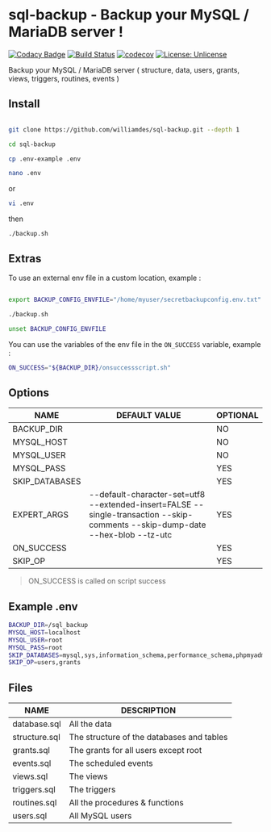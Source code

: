 # sql-backup - Backup your MySQL / MariaDB server !
[![Codacy Badge](https://api.codacy.com/project/badge/Grade/8b72cd7316b745ed838b739cef3ebd38)](https://app.codacy.com/app/williamdes/sql-backup?utm_source=github.com&utm_medium=referral&utm_content=williamdes/sql-backup&utm_campaign=badger)
[![Build Status](https://travis-ci.org/williamdes/sql-backup.svg?branch=master)](https://travis-ci.org/williamdes/sql-backup)
[![codecov](https://codecov.io/gh/williamdes/sql-backup/branch/master/graph/badge.svg)](https://codecov.io/gh/williamdes/sql-backup)
[![License: Unlicense](https://img.shields.io/badge/license-Unlicense-blue.svg)](http://unlicense.org/)

Backup your MySQL / MariaDB server ( structure, data, users, grants, views, triggers, routines, events )

## Install

```bash

git clone https://github.com/williamdes/sql-backup.git --depth 1
```
```bash
cd sql-backup

cp .env-example .env
```
```bash
nano .env
```
or

```bash
vi .env

```
then

```
./backup.sh
```
## Extras

To use an external env file in a custom location, example :
```bash

export BACKUP_CONFIG_ENVFILE="/home/myuser/secretbackupconfig.env.txt"

./backup.sh

unset BACKUP_CONFIG_ENVFILE
```
You can use the variables of the env file in the `ON_SUCCESS` variable, example :

```bash
ON_SUCCESS="${BACKUP_DIR}/onsuccessscript.sh"
```


## Options

| NAME           	| DEFAULT VALUE                                                                                                                  	| OPTIONAL 	|
|----------------	|--------------------------------------------------------------------------------------------------------------------------------	|----------	|
| BACKUP_DIR     	|                                                                                                                                	| NO       	|
| MYSQL_HOST     	|                                                                                                                                	| NO       	|
| MYSQL_USER     	|                                                                                                                                	| NO       	|
| MYSQL_PASS     	|                                                                                                                                	| YES      	|
| SKIP_DATABASES 	|                                                                                                                                	| YES      	|
| EXPERT_ARGS    	| --default-character-set=utf8 --extended-insert=FALSE --single-transaction --skip-comments --skip-dump-date --hex-blob --tz-utc 	| YES      	|
| ON_SUCCESS     	|                                                                                                                                	| YES      	|
| SKIP_OP        	|                                                                                                                                	| YES      	|

> ON_SUCCESS is called on script success

## Example .env

```bash
BACKUP_DIR=/sql_backup
MYSQL_HOST=localhost
MYSQL_USER=root
MYSQL_PASS=root
SKIP_DATABASES=mysql,sys,information_schema,performance_schema,phpmyadmin
SKIP_OP=users,grants
```

## Files

| NAME          	| DESCRIPTION                               	|
|---------------	|-------------------------------------------	|
| database.sql  	| All the data                              	|
| structure.sql 	| The structure of the databases and tables 	|
| grants.sql    	| The grants for all users except root      	|
| events.sql    	| The scheduled events                      	|
| views.sql     	| The views                                 	|
| triggers.sql  	| The triggers                              	|
| routines.sql  	| All the procedures & functions            	|
| users.sql     	| All MySQL users                           	|
